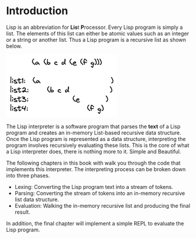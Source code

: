 # Introduction

Lisp is an abbreviation for **Lis**t **P**rocessor. Every Lisp program is simply a list. The elements of this list can either be atomic values such as an integer or a string or another list. Thus a Lisp program is a recursive list as shown below. 

![List Recursion](images/list.png)

The Lisp interpreter is a software program that parses the **text** of a Lisp program and creates an in-memory List-based recursive data structure. Once the Lisp program is represented as a data structure, interpreting the program involves recursively evaluating these lists. This is the core of what a Lisp interpreter does, there is nothing more to it. Simple and Beautiful.

The following chapters in this book with walk you through the code that implements this interpreter. The interpreting process can be broken down into three phases.

- Lexing: Converting the Lisp program text into a stream of tokens.
- Parsing: Converting the stream of tokens into an in-memory recursive list data structure.
- Evaluation: Walking the in-memory recursive list and producing the final result.

In addition, the final chapter will implement a simple REPL to evaluate the Lisp program. 







